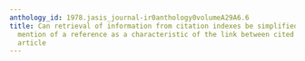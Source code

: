 ```yaml
---
anthology_id: 1978.jasis_journal-ir0anthology0volumeA29A6.6
title: Can retrieval of information from citation indexes be simplified? Multiple
  mention of a reference as a characteristic of the link between cited and citing
  article
---
```

